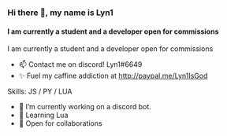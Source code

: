 
### Hi there 👋, my name is Lyn1
#### I am currently a student and a developer open for commissions 
I am currently a student and a developer open for commissions

- 📫 Contact me on discord! Lyn1#6649
- ✨ Fuel my caffine addiction at http://paypal.me/Lyn1IsGod

Skills: JS / PY / LUA

- 🔭 I’m currently working on a discord bot.
- 🌱 Learning Lua
- 💞️ Open for collaborations 

